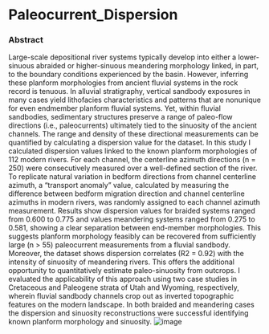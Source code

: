 # Paleocurrent_Dispersion

### Abstract

Large-scale depositional river systems typically develop into either a lower-sinuous abraided or higher-sinuous meandering morphology linked, in part, to the boundary conditions experienced by the basin. However, inferring these planform morphologies from ancient fluvial systems in the rock record is tenuous. In alluvial stratigraphy, vertical sandbody exposures in many cases yield lithofacies characteristics and patterns that are nonunique for even endmember planform fluvial systems. Yet, within fluvial sandbodies, sedimentary structures preserve a range of paleo-flow directions (i.e., paleocurrents) ultimately tied to the sinuosity of the ancient channels. The range and density of these directional measurements can be quantified by calculating a dispersion value for the dataset. In this study I calculated dispersion values linked to the known planform morphologies of 112 modern rivers. For each channel, the centerline azimuth directions (n = 250) were consecutively measured over a well-defined section of the river. To replicate natural variation in bedform directions from channel centerline azimuth, a “transport anomaly” value, calculated by measuring the difference between bedform migration direction and channel centerline azimuths in modern rivers, was randomly assigned to each channel azimuth measurement. Results show dispersion values for braided systems ranged from 0.600 to 0.775 and values meandering systems ranged from 0.275 to 0.581, showing a clear separation between end-member morphologies. This suggests planform morphology feasibly can be recovered from sufficiently large (n > 55) paleocurrent measurements from a fluvial sandbody. Moreover, the dataset shows dispersion correlates (R2 = 0.92) with the intensity of sinuosity of meandering rivers. This offers the additional opportunity to quantitatively estimate paleo-sinuosity from outcrops. I evaluated the applicability of this approach using two case studies in Cretaceous and Paleogene strata of Utah and Wyoming, respectively, wherein fluvial sandbody channels crop out as inverted topographic features on the modern landscape. In both braided and meandering cases the dispersion and sinuosity reconstructions were successful identifying known planform morphology and sinuosity. ![image](https://github.com/TonySombrero/Paleocurrent_Dispersion/assets/77590615/5bfc815b-f132-4bb8-a765-d6de6f3ef751)
